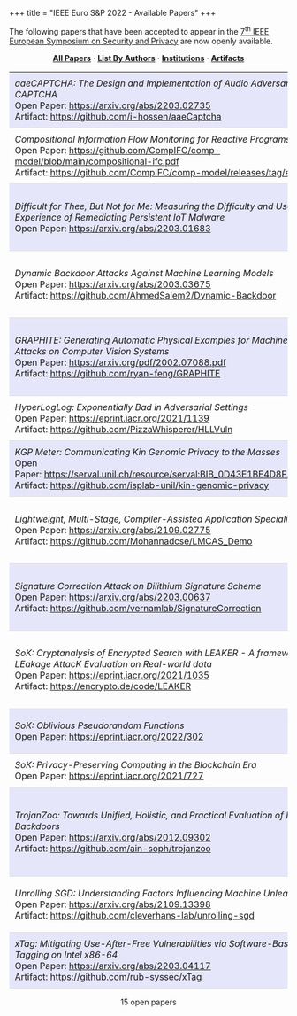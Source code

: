 
+++
title = "IEEE Euro S&P 2022 - Available Papers"
+++
<p>
The following papers that have been accepted to appear in the <a href="https://www.ieee-security.org/TC/EuroSP2022/">7<sup>th</sup> IEEE European Symposium on Security and Privacy</a> are now openly available.
</p>
<p align=center>
<a href="https://ieeeeurosp.github.io/2022/papers"><b>All Papers</b></a> &middot; <a href="https://ieeeeurosp.github.io/2022/authors"><b>List By Authors</b></a> &middot; <a href="https://ieeeeurosp.github.io/2022/institutions"><b>Institutions</b></a>  &middot; <a href="https://ieeeeurosp.github.io/2022/artifacts"><b>Artifacts</b></a></p>
   <table class="papers"> <tr bgcolor="E6E6FA"><td width="55%" style="padding: 10px; border-bottom: 1px solid #ddd;"><em>aaeCAPTCHA: The Design and Implementation of Audio Adversarial CAPTCHA</em> </br>Open Paper:&nbsp;<a href="https://arxiv.org/abs/2203.02735">https://arxiv.org/abs/2203.02735</a> </br>Artifact:&nbsp;<a href="https://github.com/i-hossen/aaeCaptcha">https://github.com/i-hossen/aaeCaptcha</a></td><td width="45%" style="padding: 10px; border-bottom: 1px solid #ddd;">Md&nbsp;Imran&nbsp;Hossen, Xiali&nbsp;Hei</td></tr><tr><td width="55%" style="padding: 10px; border-bottom: 1px solid #ddd;"><em>Compositional Information Flow Monitoring for Reactive Programs</em> </br>Open Paper:&nbsp;<a href="https://github.com/CompIFC/comp-model/blob/main/compositional-ifc.pdf">https://github.com/CompIFC/comp-model/blob/main/compositional-ifc.pdf</a> </br>Artifact:&nbsp;<a href="https://github.com/CompIFC/comp-model/releases/tag/eurosp22">https://github.com/CompIFC/comp-model/releases/tag/eurosp22</a></td><td width="45%" style="padding: 10px; border-bottom: 1px solid #ddd;">McKenna&nbsp;McCall, Abhishek&nbsp;Bichhawat, Limin&nbsp;Jia</td></tr><tr bgcolor="E6E6FA"><td width="55%" style="padding: 10px; border-bottom: 1px solid #ddd;"><em>Difficult for Thee, But Not for Me: Measuring the Difficulty and User Experience of Remediating Persistent IoT Malware</em> </br>Open Paper:&nbsp;<a href="https://arxiv.org/abs/2203.01683">https://arxiv.org/abs/2203.01683</a></td><td width="45%" style="padding: 10px; border-bottom: 1px solid #ddd;">Elsa&nbsp;Rodríguez, Max&nbsp;Fukkink, Simon&nbsp;Parkin, Michel&nbsp;van&nbsp;Eeten, Carlos&nbsp;Gañán</td></tr><tr><td width="55%" style="padding: 10px; border-bottom: 1px solid #ddd;"><em>Dynamic Backdoor Attacks Against Machine Learning Models</em> </br>Open Paper:&nbsp;<a href="https://arxiv.org/abs/2003.03675">https://arxiv.org/abs/2003.03675</a> </br>Artifact:&nbsp;<a href="https://github.com/AhmedSalem2/Dynamic-Backdoor">https://github.com/AhmedSalem2/Dynamic-Backdoor</a></td><td width="45%" style="padding: 10px; border-bottom: 1px solid #ddd;">Ahmed&nbsp;Salem, Rui&nbsp;Wen, Michael&nbsp;Backes, Shiqing&nbsp;Ma, Yang&nbsp;Zhang</td></tr><tr bgcolor="E6E6FA"><td width="55%" style="padding: 10px; border-bottom: 1px solid #ddd;"><em>GRAPHITE: Generating Automatic Physical Examples for Machine-Learning Attacks on Computer Vision Systems</em> </br>Open Paper:&nbsp;<a href="https://arxiv.org/pdf/2002.07088.pdf">https://arxiv.org/pdf/2002.07088.pdf</a> </br>Artifact:&nbsp;<a href="https://github.com/ryan-feng/GRAPHITE">https://github.com/ryan-feng/GRAPHITE</a></td><td width="45%" style="padding: 10px; border-bottom: 1px solid #ddd;">Ryan&nbsp;Feng, Neal&nbsp;Mangaokar, Jiefeng&nbsp;Chen, Earlence&nbsp;Fernandes, Somesh&nbsp;Jha, Atul&nbsp;Prakash</td></tr><tr><td width="55%" style="padding: 10px; border-bottom: 1px solid #ddd;"><em>HyperLogLog: Exponentially Bad in Adversarial Settings</em> </br>Open Paper:&nbsp;<a href="https://eprint.iacr.org/2021/1139">https://eprint.iacr.org/2021/1139</a> </br>Artifact:&nbsp;<a href="https://github.com/PizzaWhisperer/HLLVuln">https://github.com/PizzaWhisperer/HLLVuln</a></td><td width="45%" style="padding: 10px; border-bottom: 1px solid #ddd;">Kenneth&nbsp;G.&nbsp;Paterson, Mathilde&nbsp;Raynal</td></tr><tr bgcolor="E6E6FA"><td width="55%" style="padding: 10px; border-bottom: 1px solid #ddd;"><em>KGP Meter: Communicating Kin Genomic Privacy to the Masses</em> </br>Open Paper:&nbsp;<a href="https://serval.unil.ch/resource/serval:BIB_0D43E1BE4D8F.P001/REF">https://serval.unil.ch/resource/serval:BIB_0D43E1BE4D8F.P001/REF</a> </br>Artifact:&nbsp;<a href="https://github.com/isplab-unil/kin-genomic-privacy">https://github.com/isplab-unil/kin-genomic-privacy</a></td><td width="45%" style="padding: 10px; border-bottom: 1px solid #ddd;">Mathias&nbsp;Humbert, Didier&nbsp;Dupertuis, Mauro&nbsp;Cherubini, Kévin&nbsp;Huguenin</td></tr><tr><td width="55%" style="padding: 10px; border-bottom: 1px solid #ddd;"><em>Lightweight, Multi-Stage, Compiler-Assisted Application Specialization</em> </br>Open Paper:&nbsp;<a href="https://arxiv.org/abs/2109.02775">https://arxiv.org/abs/2109.02775</a> </br>Artifact:&nbsp;<a href="https://github.com/Mohannadcse/LMCAS_Demo">https://github.com/Mohannadcse/LMCAS_Demo</a></td><td width="45%" style="padding: 10px; border-bottom: 1px solid #ddd;">Mohannad&nbsp;Alhanahnah, Rithik&nbsp;Jain, Vaibhav&nbsp;Rastogi, Somesh&nbsp;Jha, Thomas&nbsp;Reps</td></tr><tr bgcolor="E6E6FA"><td width="55%" style="padding: 10px; border-bottom: 1px solid #ddd;"><em>Signature Correction Attack on Dilithium Signature Scheme</em> </br>Open Paper:&nbsp;<a href="https://arxiv.org/abs/2203.00637">https://arxiv.org/abs/2203.00637</a> </br>Artifact:&nbsp;<a href="https://github.com/vernamlab/SignatureCorrection">https://github.com/vernamlab/SignatureCorrection</a></td><td width="45%" style="padding: 10px; border-bottom: 1px solid #ddd;">Saad&nbsp;Islam, Koksal&nbsp;Mus, Richa&nbsp;Singh, Patrick&nbsp;Schaumont, Berk&nbsp;Sunar</td></tr><tr><td width="55%" style="padding: 10px; border-bottom: 1px solid #ddd;"><em>SoK: Cryptanalysis of Encrypted Search with LEAKER - A framework for LEakage AttacK Evaluation on Real-world data</em> </br>Open Paper:&nbsp;<a href="https://eprint.iacr.org/2021/1035">https://eprint.iacr.org/2021/1035</a> </br>Artifact:&nbsp;<a href="https://encrypto.de/code/LEAKER">https://encrypto.de/code/LEAKER</a></td><td width="45%" style="padding: 10px; border-bottom: 1px solid #ddd;">Seny&nbsp;Kamara, Abdelkarim&nbsp;Kati, Tarik&nbsp;Moataz, Thomas&nbsp;Schneider, Amos&nbsp;Treiber, Michael&nbsp;Yonli</td></tr><tr bgcolor="E6E6FA"><td width="55%" style="padding: 10px; border-bottom: 1px solid #ddd;"><em>SoK: Oblivious Pseudorandom Functions</em> </br>Open Paper:&nbsp;<a href="https://eprint.iacr.org/2022/302">https://eprint.iacr.org/2022/302</a></td><td width="45%" style="padding: 10px; border-bottom: 1px solid #ddd;">Sívia&nbsp;Casacuberta, Julia&nbsp;Hesse, Anja&nbsp;Lehmann</td></tr><tr><td width="55%" style="padding: 10px; border-bottom: 1px solid #ddd;"><em>SoK: Privacy-Preserving Computing in the Blockchain Era</em> </br>Open Paper:&nbsp;<a href="https://eprint.iacr.org/2021/727">https://eprint.iacr.org/2021/727</a></td><td width="45%" style="padding: 10px; border-bottom: 1px solid #ddd;">Ghada&nbsp;Almashaqbeh, Ravital&nbsp;Solomon</td></tr><tr bgcolor="E6E6FA"><td width="55%" style="padding: 10px; border-bottom: 1px solid #ddd;"><em>TrojanZoo: Towards Unified, Holistic, and Practical Evaluation of Neural Backdoors</em> </br>Open Paper:&nbsp;<a href="https://arxiv.org/abs/2012.09302">https://arxiv.org/abs/2012.09302</a> </br>Artifact:&nbsp;<a href="https://github.com/ain-soph/trojanzoo">https://github.com/ain-soph/trojanzoo</a></td><td width="45%" style="padding: 10px; border-bottom: 1px solid #ddd;">Ren&nbsp;Pang, Zheng&nbsp;Zhang, Xiangshan&nbsp;Gao, Zhaohan&nbsp;Xi, Shouling&nbsp;Ji, Peng&nbsp;Cheng, Xiapu&nbsp;Luo, Ting&nbsp;Wang</td></tr><tr><td width="55%" style="padding: 10px; border-bottom: 1px solid #ddd;"><em>Unrolling SGD: Understanding Factors Influencing Machine Unlearning</em> </br>Open Paper:&nbsp;<a href="https://arxiv.org/abs/2109.13398">https://arxiv.org/abs/2109.13398</a> </br>Artifact:&nbsp;<a href="https://github.com/cleverhans-lab/unrolling-sgd">https://github.com/cleverhans-lab/unrolling-sgd</a></td><td width="45%" style="padding: 10px; border-bottom: 1px solid #ddd;">Anvith&nbsp;Thudi, Gabriel&nbsp;Deza, Varun&nbsp;Chandrasekaran, Nicolas&nbsp;Papernot</td></tr><tr bgcolor="E6E6FA"><td width="55%" style="padding: 10px; border-bottom: 1px solid #ddd;"><em>xTag: Mitigating Use-After-Free Vulnerabilities via Software-Based Pointer Tagging on Intel x86-64</em> </br>Open Paper:&nbsp;<a href="https://arxiv.org/abs/2203.04117">https://arxiv.org/abs/2203.04117</a> </br>Artifact:&nbsp;<a href="https://github.com/rub-syssec/xTag">https://github.com/rub-syssec/xTag</a></td><td width="45%" style="padding: 10px; border-bottom: 1px solid #ddd;">Lukas&nbsp;Bernhard, Michael&nbsp;Rodler, Thorsten&nbsp;Holz, Lucas&nbsp;Davi</td></tr>   </table><p><center>15 open papers</center></p>